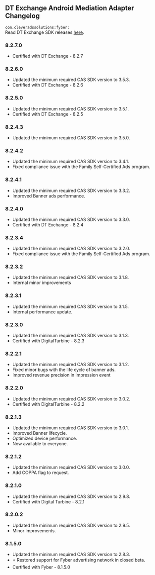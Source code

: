 ## DT Exchange Android Mediation Adapter Changelog
`com.cleveradssolutions:fyber:`  
Read DT Exchange SDK releases [here](https://developer.digitalturbine.com/hc/en-us/articles/360010834177-DT-Exchange-Android-Changelog).

### 8.2.7.0
- Certified with DT Exchange - 8.2.7

### 8.2.6.0
- Updated the minimum required CAS SDK version to 3.5.3.
- Certified with DT Exchange - 8.2.6

### 8.2.5.0
- Updated the minimum required CAS SDK version to 3.5.1.
- Certified with DT Exchange - 8.2.5

### 8.2.4.3
- Updated the minimum required CAS SDK version to 3.5.0.

### 8.2.4.2
- Updated the minimum required CAS SDK version to 3.4.1.
- Fixed compliance issue with the Family Self-Certified Ads program.

### 8.2.4.1
- Updated the minimum required CAS SDK version to 3.3.2.
- Improved Banner ads performance.

### 8.2.4.0
- Updated the minimum required CAS SDK version to 3.3.0.
- Certified with DT Exchange - 8.2.4

### 8.2.3.4
- Updated the minimum required CAS SDK version to 3.2.0.
- Fixed compliance issue with the Family Self-Certified Ads program.

### 8.2.3.2
- Updated the minimum required CAS SDK version to 3.1.8.
- Internal minor improvements

### 8.2.3.1
- Updated the minimum required CAS SDK version to 3.1.5.
- Internal performance update.

### 8.2.3.0
- Updated the minimum required CAS SDK version to 3.1.3.
- Certified with DigitalTurbine - 8.2.3

### 8.2.2.1
- Updated the minimum required CAS SDK version to 3.1.2.
- Fixed minor bugs with the life cycle of banner ads.
- Improved revenue precision in impression event

### 8.2.2.0
- Updated the minimum required CAS SDK version to 3.0.2.
- Certified with DigitalTurbine - 8.2.2

### 8.2.1.3
- Updated the minimum required CAS SDK version to 3.0.1.
- Improved Banner lifecycle.
- Optimized device performance.
- Now available to everyone.

### 8.2.1.2
- Updated the minimum required CAS SDK version to 3.0.0.
- Add COPPA flag to request.

### 8.2.1.0
- Updated the minimum required CAS SDK version to 2.9.8.
- Certified with Digital Turbine - 8.2.1

### 8.2.0.2
- Updated the minimum required CAS SDK version to 2.9.5.
- Minor improvements.

### 8.1.5.0
- Updated the minimum required CAS SDK version to 2.8.3.
- ⭐ Restored support for Fyber advertising network in closed beta.
- Certified with Fyber - 8.1.5.0